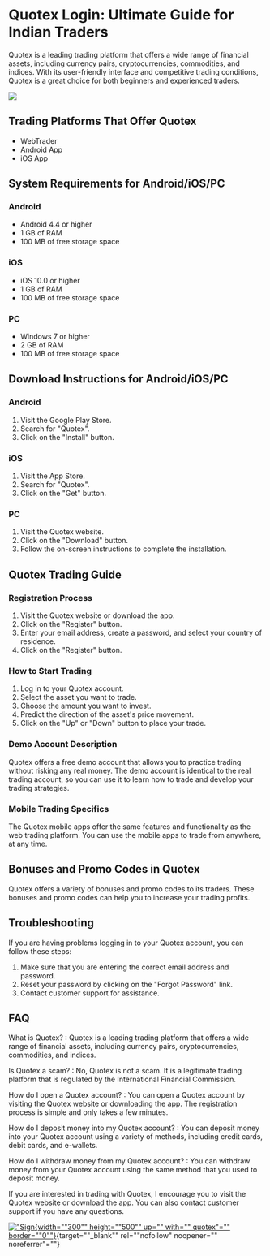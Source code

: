 # Quotex Login: Ultimate Guide for Indian Traders

Quotex is a leading trading platform that offers a wide range of
financial assets, including currency pairs, cryptocurrencies,
commodities, and indices. With its user-friendly interface and
competitive trading conditions, Quotex is a great choice for both
beginners and experienced traders.

[![](https://static.quotex.io/files/3_en/300_250.jpg)](https://traff.sbs/brokerqxlid)

## Trading Platforms That Offer Quotex

-   WebTrader
-   Android App
-   iOS App

## System Requirements for Android/iOS/PC

### Android

-   Android 4.4 or higher
-   1 GB of RAM
-   100 MB of free storage space

### iOS

-   iOS 10.0 or higher
-   1 GB of RAM
-   100 MB of free storage space

### PC

-   Windows 7 or higher
-   2 GB of RAM
-   100 MB of free storage space

## Download Instructions for Android/iOS/PC

### Android

1.  Visit the Google Play Store.
2.  Search for "Quotex".
3.  Click on the "Install" button.

### iOS

1.  Visit the App Store.
2.  Search for "Quotex".
3.  Click on the "Get" button.

### PC

1.  Visit the Quotex website.
2.  Click on the "Download" button.
3.  Follow the on-screen instructions to complete the installation.

## Quotex Trading Guide

### Registration Process

1.  Visit the Quotex website or download the app.
2.  Click on the "Register" button.
3.  Enter your email address, create a password, and select your country
    of residence.
4.  Click on the "Register" button.

### How to Start Trading

1.  Log in to your Quotex account.
2.  Select the asset you want to trade.
3.  Choose the amount you want to invest.
4.  Predict the direction of the asset\'s price movement.
5.  Click on the "Up" or "Down" button to place your trade.

### Demo Account Description

Quotex offers a free demo account that allows you to practice trading
without risking any real money. The demo account is identical to the
real trading account, so you can use it to learn how to trade and
develop your trading strategies.

### Mobile Trading Specifics

The Quotex mobile apps offer the same features and functionality as the
web trading platform. You can use the mobile apps to trade from
anywhere, at any time.

## Bonuses and Promo Codes in Quotex

Quotex offers a variety of bonuses and promo codes to its traders. These
bonuses and promo codes can help you to increase your trading profits.

## Troubleshooting

If you are having problems logging in to your Quotex account, you can
follow these steps:

1.  Make sure that you are entering the correct email address and
    password.
2.  Reset your password by clicking on the "Forgot Password" link.
3.  Contact customer support for assistance.

## FAQ

What is Quotex?
:   Quotex is a leading trading platform that offers a wide range of
    financial assets, including currency pairs, cryptocurrencies,
    commodities, and indices.

Is Quotex a scam?
:   No, Quotex is not a scam. It is a legitimate trading platform that
    is regulated by the International Financial Commission.

How do I open a Quotex account?
:   You can open a Quotex account by visiting the Quotex website or
    downloading the app. The registration process is simple and only
    takes a few minutes.

How do I deposit money into my Quotex account?
:   You can deposit money into your Quotex account using a variety of
    methods, including credit cards, debit cards, and e-wallets.

How do I withdraw money from my Quotex account?
:   You can withdraw money from your Quotex account using the same
    method that you used to deposit money.

If you are interested in trading with Quotex, I encourage you to visit
the Quotex website or download the app. You can also contact customer
support if you have any questions.

[!["Sign](\%22https://traff.sbs/click/brokerqxsignup\%22){width=""300""
height=""500"" up="" with="" quotex"=""
border=""0""}](\%22https://traff.sbs/brokerqxsignup\%22){target=""_blank""
rel=""nofollow" noopener="" noreferrer"=""}

